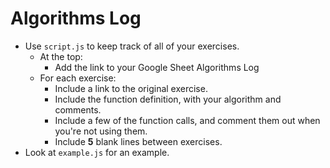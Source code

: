 # Algorithms Log

* Use `script.js` to keep track of all of your exercises. 
  * At the top:
    * Add the link to your Google Sheet Algorithms Log
  * For each exercise:
    * Include a link to the original exercise.
    * Include the function definition, with your algorithm and comments.
    * Include a few of the function calls, and comment them out when you're not using them.
    * Include **5** blank lines between exercises.
* Look at `example.js` for an example.
